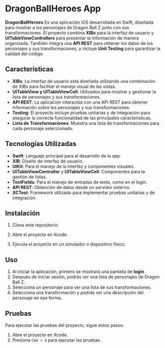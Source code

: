 
# DragonBallHeroes App

**DragonBallHeroes** Es una aplicación iOS desarrollada en Swift, diseñada para mostrar a los personajes de Dragon Ball Z junto con sus transformaciones. El proyecto combina **XIBs** para la interfaz de usuario y **UITableViewControllers** para presentar la información de manera organizada. También integra una **API REST** para obtener los datos de los personajes y sus transformaciones, y incluye **Unit Testing** para garantizar la calidad del código.

## Características

- **XIBs**: La interfaz de usuario está diseñada utilizando una combinación de XIBs para facilitar el manejo visual de las vistas.
- **UITableView y UITableViewCell**: Utilizados para mostrar y gestionar la lista de personajes y sus transformaciones.
- **API REST**: La aplicación interactúa con una API REST para obtener información sobre los personajes y sus transformaciones.
- **Testing**: El proyecto incluye pruebas unitarias y de integración para asegurar la correcta funcionalidad de las principales características.
- **Lista de Transformaciones**: Muestra una lista de transformaciones para cada personaje seleccionado.

## Tecnologías Utilizadas

- **Swift**: Lenguaje principal para el desarrollo de la app.
- **XIB**: Diseño de interfaz de usuario.
- **UIKit**: Para el manejo de la interfaz y componentes visuales.
- **UITableViewController** y **UITableViewCell**: Componentes para la gestión de listas.
- **TextFields**: Para el manejo de entradas de texto, como en el login.
- **API REST**: Obtención de datos desde un servidor externo.
- **XCTest**: Framework utilizado para implementar pruebas unitarias y de integración.

## Instalación

1. Clona este repositorio:

2. Abre el proyecto en Xcode.

3. Ejecuta el proyecto en un simulador o dispositivo físico.

## Uso

1. Al iniciar la aplicación, primero se mostrará una pantalla de **login**.
2. Después de iniciar sesión, podrás ver una lista de personajes de Dragon Ball Z.
3. Selecciona un personaje para ver una lista de sus transformaciones.
4. Selecciona una transformación y podrás ver una descripción del personaje en ese forma.

## Pruebas

Para ejecutar las pruebas del proyecto, sigue estos pasos:

1. Abre el proyecto en Xcode.
2. Presiona `Cmd + U` para ejecutar las pruebas.

